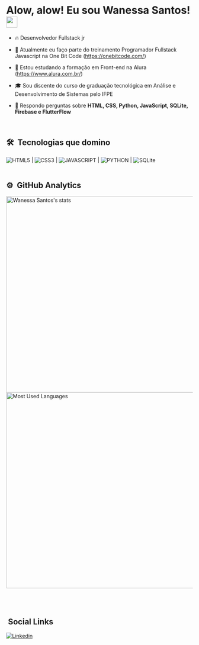 <h1> Alow, alow! Eu sou Wanessa Santos! <img src="https://raw.githubusercontent.com/kaueMarques/kaueMarques/master/hi.gif" width="30px"></h1>

- 🔥 Desenvolvedor Fullstack jr

- 🔭 Atualmente eu faço parte do treinamento Programador Fullstack Javascript na One Bit Code (https://onebitcode.com/) 

- 🔬 Estou estudando a formação em Front-end na Alura (https://www.alura.com.br/)

- 🎓 Sou discente do curso de graduação tecnológica em Análise e Desenvolvimento de Sistemas pelo IFPE

- 💬 Respondo perguntas sobre **HTML, CSS, Python, JavaScript, SQLite, Firebase e FlutterFlow**
<br>

## 🛠 &nbsp;Tecnologias que domino

<img align="center" alt="HTML5 " 
src="https://img.shields.io/badge/HTML5-E34F26?style=for-the-badge&logo=html5&logoColor=white"> |
<img align ="center" alt ="CSS3"
src="https://img.shields.io/badge/CSS3-1572B6?style=for-the-badge&logo=css3&logoColor=white"> |
<img align ="center" alt ="JAVASCRIPT"
src="https://img.shields.io/badge/JavaScript-323330?style=for-the-badge&logo=javascript&logoColor=F7DF1E"> |
<img align ="center" alt ="PYTHON"
src="https://img.shields.io/badge/Python-14354C?style=for-the-badge&logo=python&logoColor=white"> |
<img align="center" alt="SQLite" 
src="https://img.shields.io/badge/SQLite-07405E?style=for-the-badge&logo=sqlite&logoColor=white"> 
<br><br>

## ⚙️ &nbsp;GitHub Analytics

<p align="left">

<img width="530em" src="https://github-readme-stats.vercel.app/api?username=wanessasantos360&show_icons=true&theme=synthwave" alt="Wanessa Santos's stats"/>
  
<img width="530em" src="https://github-readme-stats.vercel.app/api/top-langs/?username=wanessasantos360&layout=compact&theme=synthwave" alt="Most Used Languages"/>
</p>

<br><br>

## &nbsp;Social Links

[![Linkedin](https://img.shields.io/badge/LinkedIn-0077B5?style=for-the-badge&logo=linkedin&logoColor=white)](https://www.linkedin.com/in/ssantoswanessa360/) 
